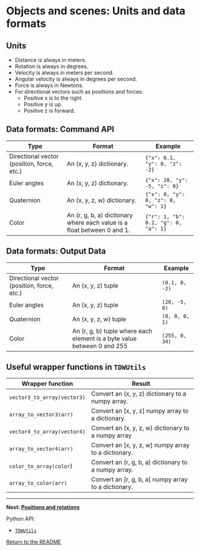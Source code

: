 # Objects and scenes: Units and data formats

## Units

- Distance is always in meters.
- Rotation is always in degrees.
- Velocity is always in meters per second.
- Angular velocity is always in degrees per second.
- Force is always in Newtons.
- For directional vectors such as positions and forces:
  - Positive x is to the right.
  - Positive y is up.
  - Positive z is forward.

## Data formats: Command API

| Type                                       | Format                                                       | Example                              |
| ------------------------------------------ | ------------------------------------------------------------ | ------------------------------------ |
| Directional vector (position, force, etc.) | An (x, y, z) dictionary.                                     | `{"x": 0.1, "y": 0, "z": -2}`        |
| Euler angles                               | An (x, y, z) dictionary.                                     | `{"x": 20, "y": -5, "z": 0}`         |
| Quaternion                                 | An (x, y, z, w) dictionary.                                  | `{"x": 0, "y": 0, "z": 0, "w": 1}`   |
| Color                                      | An (r, g, b, a) dictionary where each value is a float between 0 and 1. | `{"r": 1, "b": 0.2, "g": 0, "a": 1}` |

## Data formats: Output Data

| Type                                       | Format                                                       | Example        |
| ------------------------------------------ | ------------------------------------------------------------ | -------------- |
| Directional vector (position, force, etc.) | An (x, y, z) tuple                                           | `(0.1, 0, -2)` |
| Euler angles                               | An (x, y, z) tuple                                           | `(20, -5, 0)`  |
| Quaternion                                 | An (x, y, z, w) tuple                                        | `(0, 0, 0, 1)` |
| Color                                      | An (r, g, b) tuple where each element is a byte value between 0 and 255 | `(255, 0, 34)` |

## Useful wrapper functions in `TDWUtils`

| Wrapper function            | Result                                               |
| --------------------------- | ---------------------------------------------------- |
| `vector3_to_array(vector3)` | Convert an (x, y, z) dictionary to a numpy array.    |
| `array_to_vector3(arr)`     | Convert an [x, y, z] numpy array to a dictionary.    |
| `vector4_to_array(vector4)` | Convert an (x, y, z, w) dictionary to a numpy  array |
| `array_to_vector4(arr)`     | Convert an [x, y, z, w] numpy array to a dictionary. |
| `color_to_array(color`)     | Convert an (r, g, b, a) dictionary to a numpy array. |
| `array_to_color(arr)`       | Convert an [r, g, b, a] numpy array to a dictionary. |

***

**Next: [Positions and rotations](positions_and_rotations.md)**

Python API:

- [`TDWUtils`](../../python/tdw_utils.md)

[Return to the README](../../README.md)
